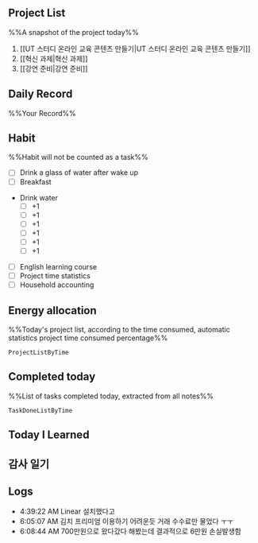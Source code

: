 ## Project List
%%A snapshot of the project today%%
1. [[UT 스터디 온라인 교육 콘텐츠 만들기|UT 스터디 온라인 교육 콘텐츠 만들기]]
2. [[혁신 과제|혁신 과제]]
3. [[강연 준비|강연 준비]]

## Daily Record
%%Your Record%%

## Habit
%%Habit will not be counted as a task%%
- [ ] Drink a glass of water after wake up
- [ ] Breakfast
- Drink water
	- [ ] +1
	- [ ] +1
	- [ ] +1
	- [ ] +1
	- [ ] +1
	- [ ] +1
- [ ] English learning course
- [ ] Project time statistics
- [ ] Household accounting

## Energy allocation
%%Today's project list, according to the time consumed, automatic statistics project time consumed percentage%%
```LifeOS
ProjectListByTime
```

## Completed today
%%List of tasks completed today, extracted from all notes%%
```LifeOS
TaskDoneListByTime
```


## Today I Learned


## 감사 일기


## Logs
- 4:39:22 AM Linear 설치했다고
- 6:05:07 AM 김치 프리미엄 이용하기 어려운듯 거래 수수료만 물었다 ㅜㅜ
- 6:08:44 AM 700만원으로 왔다갔다 해봤는데 결과적으로 6만원 손실발생함
